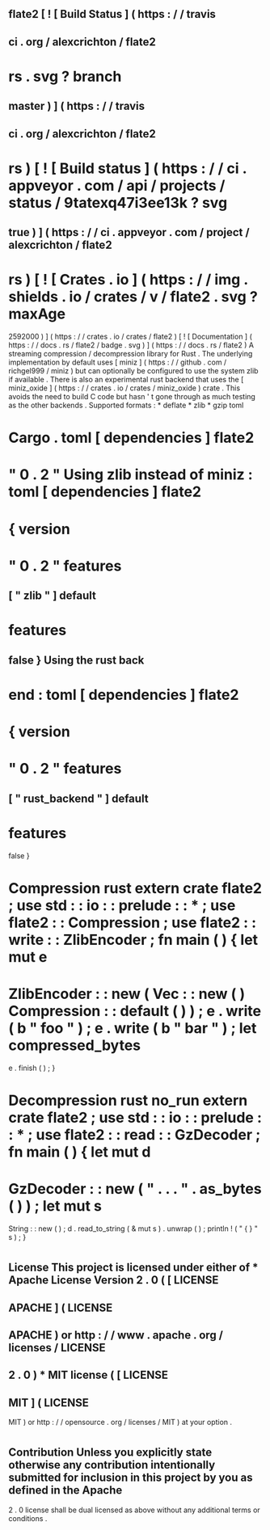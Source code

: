 #
flate2
[
!
[
Build
Status
]
(
https
:
/
/
travis
-
ci
.
org
/
alexcrichton
/
flate2
-
rs
.
svg
?
branch
=
master
)
]
(
https
:
/
/
travis
-
ci
.
org
/
alexcrichton
/
flate2
-
rs
)
[
!
[
Build
status
]
(
https
:
/
/
ci
.
appveyor
.
com
/
api
/
projects
/
status
/
9tatexq47i3ee13k
?
svg
=
true
)
]
(
https
:
/
/
ci
.
appveyor
.
com
/
project
/
alexcrichton
/
flate2
-
rs
)
[
!
[
Crates
.
io
]
(
https
:
/
/
img
.
shields
.
io
/
crates
/
v
/
flate2
.
svg
?
maxAge
=
2592000
)
]
(
https
:
/
/
crates
.
io
/
crates
/
flate2
)
[
!
[
Documentation
]
(
https
:
/
/
docs
.
rs
/
flate2
/
badge
.
svg
)
]
(
https
:
/
/
docs
.
rs
/
flate2
)
A
streaming
compression
/
decompression
library
for
Rust
.
The
underlying
implementation
by
default
uses
[
miniz
]
(
https
:
/
/
github
.
com
/
richgel999
/
miniz
)
but
can
optionally
be
configured
to
use
the
system
zlib
if
available
.
There
is
also
an
experimental
rust
backend
that
uses
the
[
miniz_oxide
]
(
https
:
/
/
crates
.
io
/
crates
/
miniz_oxide
)
crate
.
This
avoids
the
need
to
build
C
code
but
hasn
'
t
gone
through
as
much
testing
as
the
other
backends
.
Supported
formats
:
*
deflate
*
zlib
*
gzip
toml
#
Cargo
.
toml
[
dependencies
]
flate2
=
"
0
.
2
"
Using
zlib
instead
of
miniz
:
toml
[
dependencies
]
flate2
=
{
version
=
"
0
.
2
"
features
=
[
"
zlib
"
]
default
-
features
=
false
}
Using
the
rust
back
-
end
:
toml
[
dependencies
]
flate2
=
{
version
=
"
0
.
2
"
features
=
[
"
rust_backend
"
]
default
-
features
=
false
}
#
#
Compression
rust
extern
crate
flate2
;
use
std
:
:
io
:
:
prelude
:
:
*
;
use
flate2
:
:
Compression
;
use
flate2
:
:
write
:
:
ZlibEncoder
;
fn
main
(
)
{
let
mut
e
=
ZlibEncoder
:
:
new
(
Vec
:
:
new
(
)
Compression
:
:
default
(
)
)
;
e
.
write
(
b
"
foo
"
)
;
e
.
write
(
b
"
bar
"
)
;
let
compressed_bytes
=
e
.
finish
(
)
;
}
#
#
Decompression
rust
no_run
extern
crate
flate2
;
use
std
:
:
io
:
:
prelude
:
:
*
;
use
flate2
:
:
read
:
:
GzDecoder
;
fn
main
(
)
{
let
mut
d
=
GzDecoder
:
:
new
(
"
.
.
.
"
.
as_bytes
(
)
)
;
let
mut
s
=
String
:
:
new
(
)
;
d
.
read_to_string
(
&
mut
s
)
.
unwrap
(
)
;
println
!
(
"
{
}
"
s
)
;
}
#
License
This
project
is
licensed
under
either
of
*
Apache
License
Version
2
.
0
(
[
LICENSE
-
APACHE
]
(
LICENSE
-
APACHE
)
or
http
:
/
/
www
.
apache
.
org
/
licenses
/
LICENSE
-
2
.
0
)
*
MIT
license
(
[
LICENSE
-
MIT
]
(
LICENSE
-
MIT
)
or
http
:
/
/
opensource
.
org
/
licenses
/
MIT
)
at
your
option
.
#
#
#
Contribution
Unless
you
explicitly
state
otherwise
any
contribution
intentionally
submitted
for
inclusion
in
this
project
by
you
as
defined
in
the
Apache
-
2
.
0
license
shall
be
dual
licensed
as
above
without
any
additional
terms
or
conditions
.
